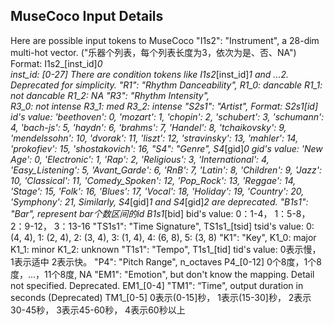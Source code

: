 ## MuseCoco Input Details
Here are possible input tokens to MuseCoco
    "I1s2": "Instrument", a 28-dim multi-hot vector. ("乐器个列表，每个列表长度为3，依次为是、否、NA")
        Format: I1s2_[inst_id]_0  
        inst_id: [0-27]
        There are condition tokens like I1s2_[inst_id]_1 and ..._2. Deprecated for simplicity.
    "R1": "Rhythm Danceability", 
        R1_0: dancable
        R1_1: not dancable
        R1_2: NA
    "R3": "Rhythm Intensity",  
        R3_0: not intense
        R3_1: med
        R3_2: intense
    "S2s1": "Artist", 
        Format: S2s1_[id]
        id's value:
            'beethoven': 0,
            'mozart': 1,
            'chopin': 2,
            'schubert': 3,
            'schumann': 4,
            'bach-js': 5,
            'haydn': 6,
            'brahms': 7,
            'Handel': 8,
            'tchaikovsky': 9,
            'mendelssohn': 10,
            'dvorak': 11,
            'liszt': 12,
            'stravinsky': 13,
            'mahler': 14,
            'prokofiev': 15,
            'shostakovich': 16,
    "S4": "Genre",
        S4_[gid]_0
        gid's value:
            'New Age': 0,
            'Electronic': 1,
            'Rap': 2,
            'Religious': 3,
            'International': 4,
            'Easy_Listening': 5,
            'Avant_Garde': 6,
            'RnB': 7,
            'Latin': 8,
            'Children': 9,
            'Jazz': 10,
            'Classical': 11,
            'Comedy_Spoken': 12,
            'Pop_Rock': 13,
            'Reggae': 14,
            'Stage': 15,
            'Folk': 16,
            'Blues': 17,
            'Vocal': 18,
            'Holiday': 19,
            'Country': 20,
            'Symphony': 21,
        Similarly, S4_[gid]_1 and S4_[gid]_2 are deprecated.
    "B1s1": "Bar", represent bar个数区间的id
        B1s1_[bid]
        bid's value:
            0：1-4，
            1：5-8，
            2：9-12，
            3：13-16
    "TS1s1": "Time Signature",
        TS1s1_[tsid]
        tsid's value:
            0: (4, 4), 
            1: (2, 4), 
            2: (3, 4), 
            3: (1, 4), 
            4: (6, 8), 
            5: (3, 8)
    "K1": "Key",
        K1_0: major
        K1_1: minor
        K1_2: unknown
    "T1s1": "Tempo",
        T1s1_[tid]
        tid's value:
            0表示慢，
            1表示适中
            2表示快。
    "P4": "Pitch Range", n_octaves
        P4_[0-12]
        0个8度，1个8度，...，11个8度, NA
    "EM1": "Emotion", but don't know the mapping. Detail not specified. Deprecated.
        EM1_[0-4] 
    "TM1": “Time", output duration in seconds (Deprecated)
        TM1_[0-5]
            0表示(0-15]秒，
            1表示(15-30]秒，
            2表示30-45秒，
            3表示45-60秒，
            4表示60秒以上
